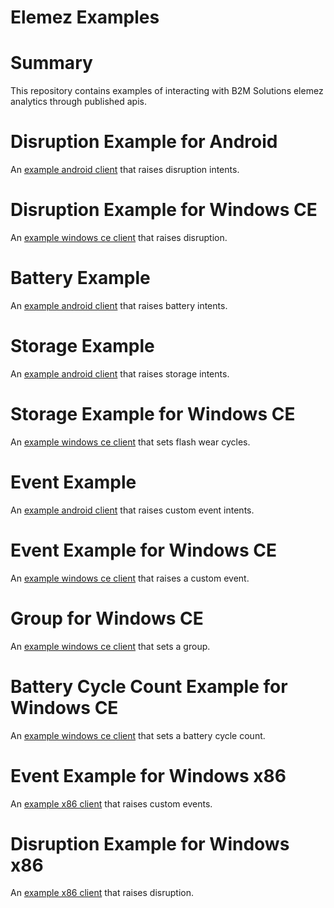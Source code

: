 # Elemez Examples

# Summary
This repository contains examples of interacting with B2M Solutions elemez analytics through published apis.

# Disruption Example for Android
An [example android client](https://github.com/B2MSolutions/elemez-examples/tree/master/android/disruption) that raises disruption intents. 

# Disruption Example for Windows CE
An [example windows ce client](https://github.com/B2MSolutions/elemez-examples/tree/master/ce/disruption/disruption) that raises disruption. 

# Battery Example
An [example android client](https://github.com/B2MSolutions/elemez-examples/tree/master/android/battery) that raises battery intents. 

# Storage Example
An [example android client](https://github.com/B2MSolutions/elemez-examples/tree/master/android/storage) that raises storage intents.

# Storage Example for Windows CE
An [example windows ce client](https://github.com/B2MSolutions/elemez-examples/tree/master/ce/storage/Storage) that sets flash wear cycles.

# Event Example
An [example android client](https://github.com/B2MSolutions/elemez-examples/tree/master/android/event) that raises custom event intents.

# Event Example for Windows CE
An [example windows ce client](https://github.com/B2MSolutions/elemez-examples/tree/master/ce/event) that raises a custom event.

# Group for Windows CE
An [example windows ce client](https://github.com/B2MSolutions/elemez-examples/tree/master/ce/groups/Group) that sets a group.

# Battery Cycle Count Example for Windows CE
An [example windows ce client](https://github.com/B2MSolutions/elemez-examples/tree/master/ce/BatteryCycleCount) that sets a battery cycle count.

# Event Example for Windows x86
An [example x86 client](https://github.com/B2MSolutions/elemez-examples/tree/master/x86/ExternalEvent) that raises custom events.

# Disruption Example for Windows x86
An [example x86 client](https://github.com/B2MSolutions/elemez-examples/tree/master/x86/Disruption) that raises disruption. 
